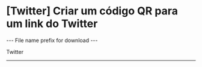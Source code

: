 <h1>[Twitter] Criar um código QR para um link do Twitter</h1>

--- File name prefix for download ---

Twitter

----------

